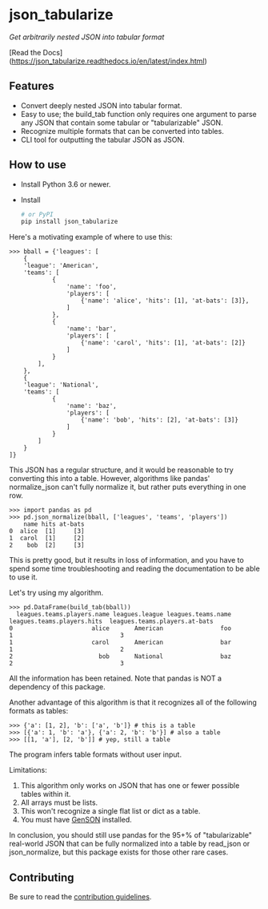 json_tabularize
============

*Get arbitrarily nested JSON into tabular format*

[Read the Docs] (https://json_tabularize.readthedocs.io/en/latest/index.html)


Features
--------

* Convert deeply nested JSON into tabular format.
* Easy to use; the build_tab function only requires one argument to parse any JSON that contain some tabular or "tabularizable" JSON.
* Recognize multiple formats that can be converted into tables.
* CLI tool for outputting the tabular JSON as JSON.

How to use
----------

* Install Python 3.6 or newer.
* Install

    ```sh
    # or PyPI
    pip install json_tabularize
    ```

Here's a motivating example of where to use this:
```{py}
>>> bball = {'leagues': [
    {
    'league': 'American',
    'teams': [
            {
                'name': 'foo',
                'players': [
                    {'name': 'alice', 'hits': [1], 'at-bats': [3]},
                ]
            },
            {
                'name': 'bar',
                'players': [
                    {'name': 'carol', 'hits': [1], 'at-bats': [2]}
                ]
            }
        ],
    },
    {
    'league': 'National',
    'teams': [
            {
                'name': 'baz',
                'players': [
                    {'name': 'bob', 'hits': [2], 'at-bats': [3]}
                ]
            }
        ]
    }
]}
```

This JSON has a regular structure, and it would be reasonable to try converting this into a table. However, algorithms like pandas' normalize_json can't fully normalize it, but rather puts everything in one row.

```{py}
>>> import pandas as pd
>>> pd.json_normalize(bball, ['leagues', 'teams', 'players'])
    name hits at-bats
0  alice  [1]     [3]
1  carol  [1]     [2]
2    bob  [2]     [3]
```

This is pretty good, but it results in loss of information, and you have to spend some time troubleshooting and reading the documentation to be able to use it.

Let's try using my algorithm.

```{py}
>>> pd.DataFrame(build_tab(bball))
  leagues.teams.players.name leagues.league leagues.teams.name  leagues.teams.players.hits  leagues.teams.players.at-bats
0                      alice       American                foo                           1                              3
1                      carol       American                bar                           1                              2
2                        bob       National                baz                           2                              3
```

All the information has been retained. Note that pandas is NOT a dependency of this package.

Another advantage of this algorithm is that it recognizes all of the following formats as tables:

```{py}
>>> {'a': [1, 2], 'b': ['a', 'b']} # this is a table
>>> [{'a': 1, 'b': 'a'}, {'a': 2, 'b': 'b'}] # also a table
>>> [[1, 'a'], [2, 'b']] # yep, still a table
```

The program infers table formats without user input.

Limitations:
1. This algorithm only works on JSON that has one or fewer possible tables within it.
2. All arrays must be lists.
3. This won't recognize a single flat list or dict as a table.
4. You must have [GenSON](https://github.com/wolverdude/GenSON) installed.

In conclusion, you should still use pandas for the 95+% of "tabularizable" real-world JSON that can be fully normalized into a table by read_json or json_normalize, but this package exists for those other rare cases.

Contributing
------------

Be sure to read the [contribution guidelines](https://github.com/molsonkiko/json_tabularize/blob/main/CONTRIBUTING.md).